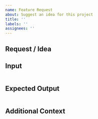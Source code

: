 ```yaml
---
name: Feature Request
about: Suggest an idea for this project
title: ''
labels: ''
assignees: ''
---
```


## Request / Idea



## Input

```<language>

```

## Expected Output

```<language>

```

## Additional Context
